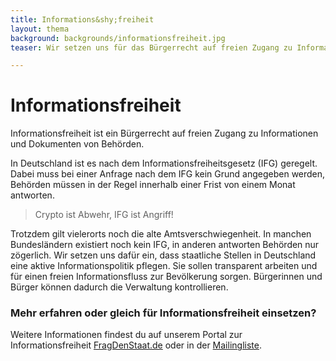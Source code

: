 ```yaml
---
title: Informations&shy;freiheit
layout: thema
background: backgrounds/informationsfreiheit.jpg
teaser: Wir setzen uns für das Bürgerrecht auf freien Zugang zu Informationen und Dokumenten von Behörden ein.

---
```


# Informations&shy;freiheit

Informationsfreiheit ist ein Bürgerrecht auf freien Zugang zu Informationen und Dokumenten von Behörden.

In Deutschland ist es nach dem Informationsfreiheitsgesetz (IFG) geregelt. Dabei muss bei einer Anfrage nach dem IFG kein Grund angegeben werden, Behörden müssen in der Regel innerhalb einer Frist von einem Monat antworten.

> Crypto ist Abwehr, IFG ist Angriff!

Trotzdem gilt vielerorts noch die alte Amtsverschwiegenheit. In manchen Bundesländern existiert noch kein IFG, in anderen antworten Behörden nur zögerlich. Wir setzen uns dafür ein, dass staatliche Stellen in Deutschland eine aktive Informationspolitik pflegen. Sie sollen transparent arbeiten und für einen freien Informationsfluss zur Bevölkerung sorgen. Bürgerinnen und Bürger können dadurch die Verwaltung kontrollieren.

### Mehr erfahren oder gleich für Informationsfreiheit einsetzen?

Weitere Informationen findest du auf unserem Portal zur Informationsfreiheit [FragDenStaat.de](https://fragdenstaat.de/) oder in der [Mailingliste](https://lists.okfn.org/mailman/listinfo/fragdenstaat).
